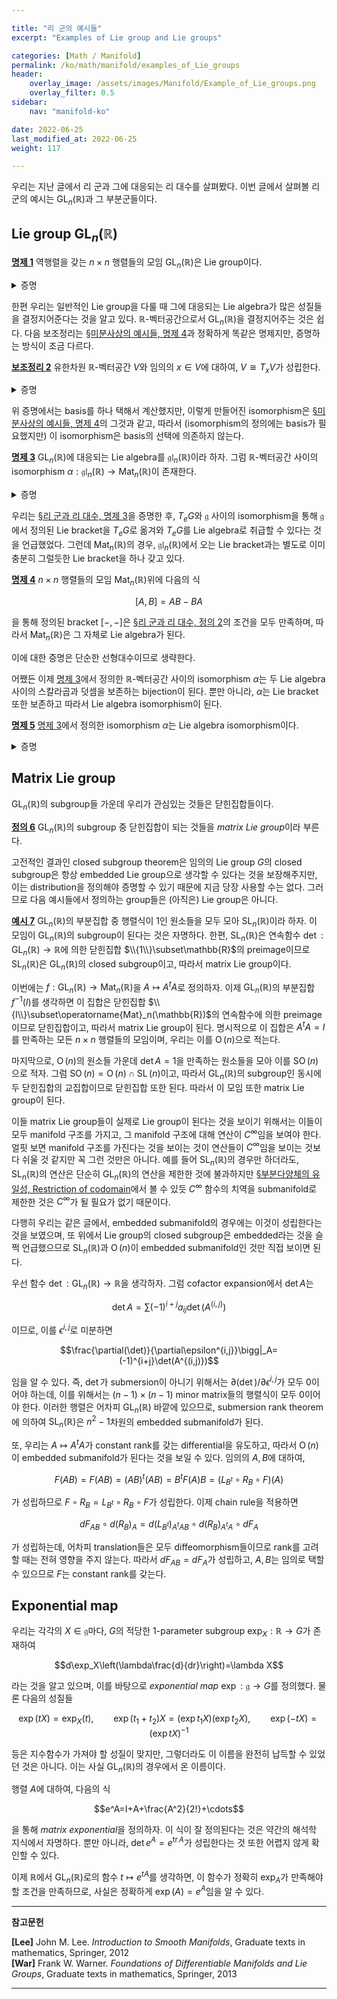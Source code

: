 ```yaml
---

title: "리 군의 예시들"
excerpt: "Examples of Lie group and Lie groups"

categories: [Math / Manifold]
permalink: /ko/math/manifold/examples_of_Lie_groups
header:
    overlay_image: /assets/images/Manifold/Example_of_Lie_groups.png
    overlay_filter: 0.5
sidebar: 
    nav: "manifold-ko"

date: 2022-06-25
last_modified_at: 2022-06-25
weight: 117

---
```


우리는 지난 글에서 리 군과 그에 대응되는 리 대수를 살펴봤다. 이번 글에서 살펴볼 리 군의 예시는 $\operatorname{GL}_n(\mathbb{R})$과 그 부분군들이다.

## Lie group $\operatorname{GL}_n(\mathbb{R})$

<div class="proposition" markdown="1">

<ins id="pp1">**명제 1**</ins> 역행렬을 갖는 $n\times n$ 행렬들의 모임 $\operatorname{GL}_n(\mathbb{R})$은 Lie group이다.

</div>
<details class="proof" markdown="1">
<summary>증명</summary>

$\operatorname{GL}_n(\mathbb{R})$은 $n\times n$차원 manifold $\operatorname{Mat}_n(\mathbb{R})$의 open submanifold로서 $n\times n$차원 manifold가 된다. ([§미분다양체의 예시들, 예시 4](/ko/math/manifold/examples_of_manifolds#ex4)) 뿐만 아니라, $\operatorname{GL}_n(\mathbb{R})$ 위에 정의된 곱셈 $AB$를 생각하면, $AB$의 각 성분들은 각 $n^2$개의 $a_i$들과 $b_j$들의 다항식으로 적을 수 있으므로 곱셈은 $C^\infty$이다. 비슷하게 역행렬 $A^{-1}$도 분모 $\det A$를 갖는 $n^2$개 항들의 유리식으로 나타나고, $\operatorname{GL}_n(\mathbb{R})$에서 이 분모는 항상 0이 아니므로 $\operatorname{GL}_n(\mathbb{R})$은 Lie group의 구조를 갖는다.

</details>

한편 우리는 일반적인 Lie group을 다룰 때 그에 대응되는 Lie algebra가 많은 성질들을 결정지어준다는 것을 알고 있다. $\mathbb{R}$-벡터공간으로서 $\operatorname{GL}_n(\mathbb{R})$을 결정지어주는 것은 쉽다. 다음 보조정리는 [§미분사상의 예시들, 명제 4](/ko/math/manifold/examples_of_differentials#pp4)과 정확하게 똑같은 명제지만, 증명하는 방식이 조금 다르다. 

<div class="proposition" markdown="1">

<ins id="lem2">**보조정리 2**</ins> 유한차원 $\mathbb{R}$-벡터공간 $V$와 임의의 $x\in V$에 대하여, $V\cong T_xV$가 성립한다.

</div>
<details class="proof" markdown="1">
<summary>증명</summary>

$V$가 유한차원 $\mathbb{R}$-벡터공간이라 하고, $V$의 basis $(e\_i)\_{i=1}^n$이 주어졌다 하자. 그럼 $V$ 위에서 정의된 단 하나의 coordinate system

$$v=\sum_{i=1}^n v^i e_i\mapsto (v^1,\ldots, v^n)\in\mathbb{R}^n$$

이 $V$를 manifold로 만든다. $(e\_i)$들의 dual basis $(\epsilon^i)$를 생각하자. 그럼 $\epsilon^i$들은 위 coordinate system들의 성분함수들이다. 따라서 임의의 점 $x\in V$에 대하여, tangent space $T_xV$의 basis를 다음의 tangent vector들

$$\frac{\partial}{\partial\epsilon^1}\bigg|_x,\cdots,\frac{\partial}{\partial\epsilon^n}\bigg|_x$$

으로 잡는 것이 자연스럽다.

</details>

위 증명에서는 basis를 하나 택해서 계산했지만, 이렇게 만들어진 isomorphism은 [§미분사상의 예시들, 명제 4](/ko/math/manifold/examples_of_differentials#pp4)의 그것과 같고, 따라서 (isomorphism의 정의에는 basis가 필요했지만) 이 isomorphism은 basis의 선택에 의존하지 않는다.

<div class="proposition" markdown="1">

<ins id="pp3">**명제 3**</ins> $\operatorname{GL}_n(\mathbb{R})$에 대응되는 Lie algebra를 $\mathfrak{gl}_n(\mathbb{R})$이라 하자. 그럼 $\mathbb{R}$-벡터공간 사이의 isomorphism $\alpha:\mathfrak{gl}_n(\mathbb{R})\rightarrow\operatorname{Mat}_n(\mathbb{R})$이 존재한다.

</div>
<details class="proof" markdown="1">
<summary>증명</summary>

[§리 군과 리 대수, 명제 3](/ko/math/manifold/Lie_group_and_Lie_algebra#pp3)에 의하여, $\operatorname{GL}_n(\mathbb{R})$의 Lie algebra $\mathfrak{gl}_n(\mathbb{R})$은 항등원 $I$에서의 tangent space $T_I\operatorname{GL}_n(\mathbb{R})$과 같고, $\operatorname{GL}_n(\mathbb{R})$은 $\operatorname{Mat}_n(\mathbb{R})$의 open submanifold이므로 이는 다시 $T_I\operatorname{Mat}_n(\mathbb{R})$과 동일하다. 따라서 [보조정리 2](#lem2)에 의해, $\mathfrak{gl}_n(\mathbb{R})$은 $\mathbb{R}$-벡터공간으로서 $\operatorname{Mat}_n(\mathbb{R})$과 동일하게 취급할 수 있다.  

</details>

우리는 [§리 군과 리 대수, 명제 3](/ko/math/manifold/Lie_group_and_Lie_algebra#pp3)을 증명한 후, $T_eG$와 $\mathfrak{g}$ 사이의 isomorphism을 통해 $\mathfrak{g}$에서 정의된 Lie bracket을 $T_eG$로 옮겨와 $T_eG$를 Lie algebra로 취급할 수 있다는 것을 언급했었다. 그런데 $\operatorname{Mat}_n(\mathbb{R})$의 경우, $\mathfrak{gl}_n(\mathbb{R})$에서 오는 Lie bracket과는 별도로 이미 충분히 그럴듯한 Lie bracket을 하나 갖고 있다.

<div class="proposition" markdown="1">

<ins id="pp4">**명제 4**</ins> $n\times n$ 행렬들의 모임 $\operatorname{Mat}_n(\mathbb{R})$위에 다음의 식

$$[A,B]=AB-BA$$

을 통해 정의된 bracket $[-,-]$은 [§리 군과 리 대수, 정의 2](/ko/math/manifold/Lie_group_and_Lie_algebra#df2)의 조건을 모두 만족하며, 따라서 $\operatorname{Mat}_n(\mathbb{R})$은 그 자체로 Lie algebra가 된다.

</div>

이에 대한 증명은 단순한 선형대수이므로 생략한다.

어쨌든 이제 [명제 3](#pp3)에서 정의한 $\mathbb{R}$-벡터공간 사이의 isomorphism $\alpha$는 두 Lie algebra 사이의 스칼라곱과 덧셈을 보존하는 bijection이 된다. 뿐만 아니라, $\alpha$는 Lie bracket 또한 보존하고 따라서 Lie algebra isomorphism이 된다.

<div class="proposition" markdown="1">

<ins id="pp5">**명제 5**</ins> [명제 3](#pp3)에서 정의한 isomorphism $\alpha$는 Lie algebra isomorphism이다.

</div>
<details class="proof" markdown="1">
<summary>증명</summary>

[명제 3](#pp3)의 isomorphism $\alpha$는 다음 isomorphism들의 합성으로 생각할 수 있다.

$$\mathfrak{gl}_n(\mathbb{R})\overset{\alpha'}{\longrightarrow}T_I\operatorname{GL}_n(\mathbb{R})\overset{\sim}{\longrightarrow}T_I\operatorname{Mat}_n(\mathbb{R})\overset{\sim}{\longrightarrow}\operatorname{Mat}_n(\mathbb{R})$$

즉 $\alpha$는 임의의 $X\in\mathfrak{gl}_n(\mathbb{R})$을 받은 후, $X\mapsto X_I$를 통해 $T_I\operatorname{GL}_n(\mathbb{R})\cong T_I\operatorname{Mat}_n(\mathbb{R})$의 원소를 얻은 후, 다시 [보조정리 2](#lem2)의 isomorphism을 통해 이를 $\operatorname{Mat}_n(\mathbb{R})$의 원소로 보내는 함수이다.

$\operatorname{Mat}_n(\mathbb{R})$의 $n^2$개의 basis

$$\begin{pmatrix}1&0&\cdots&0\\0&0&\cdots&0\\\vdots&\vdots&\ddots&\vdots\\0&0&\cdots&0\end{pmatrix},\quad\begin{pmatrix}0&1&\cdots&0\\0&0&\cdots&0\\\vdots&\vdots&\ddots&\vdots\\0&0&\cdots&0\end{pmatrix},\quad\cdots,\quad \begin{pmatrix}0&0&\cdots&0\\0&0&\cdots&0\\\vdots&\vdots&\ddots&\vdots\\0&0&\cdots&1\end{pmatrix}$$

을 생각하자. 이들의 dual basis는 행렬 $A\in\operatorname{Mat}\_n(\mathbb{R})$에 대하여, $A$의 $(i,j)$ 성분 $A\_{i,j}$을 주는 함수들 $\epsilon^{i,j}:\operatorname{Mat}\_n(\mathbb{R})\rightarrow\mathbb{R}$이다. 

위의 basis를 사용해 [보조정리 2](#lem2)의 증명을 적용하면, $\alpha(X)$의 $(i,j)$ 성분은 $X_I\in T_I\operatorname{GL}_n(\mathbb{R})\cong T_I\operatorname{Mat}_n(\mathbb{R})$를 

$$X_I=\sum a^{i,j}\frac{\partial}{\partial\epsilon^{i,j}}\bigg|_I$$

으로 적었을 때에 해당하는 계수 $a^{i,j}$, 곧 $X_I \epsilon^{i,j}$가 된다. 따라서 $\alpha$가 Lie algebra isomorphism인 것을 보이기 위해서는

$$[X,Y]_I \epsilon^{i,j}=[\alpha(X),\alpha(Y)]_{i,j}$$

가 성립함을 보여야 한다. 우선 좌변의 경우는 약간 더 계산을 하면

$$[X,Y]_I\epsilon^{i,j}=X_I(Y\epsilon^{i,j})-Y_I(X\epsilon^{i,j})\tag{1}$$

이 된다. 한편 다음의 식

$$(\epsilon^{i,j}\circ L_A)(B)=\epsilon^{i,j}(AB)=\sum_{k=1}^n\epsilon^{i,k}(A)\epsilon^{k,j}(B)$$

을 통해, $\operatorname{GL}_n(\mathbb{R})$ 위에서 정의된 함수들로서

$$\epsilon^{i,j}\circ L_A=\sum_{k=1}^n\epsilon^{i,k}(A)\epsilon^{k,j}$$

임을 알 수 있고, 이를 이용하면 임의의 left invariant vector field $X$와 임의의 $C\in\operatorname{GL}_n(\mathbb{R})$에 대하여

$$(X\epsilon^{i,j})(C)=(X\epsilon^{i,j})(L_CI)=(X(\epsilon^{i,j}\circ L_C))(I)=X_I\left(\sum_{k=1}^n\epsilon^{i,k}(C)\epsilon^{k,j}\right)=\sum_{k=1}^n\epsilon^{i,k}(C)X_I\epsilon^{k,j}=\sum_{k=1}^n\epsilon^{i,k}(C)\alpha(X)_{k,j}$$

이므로, 마찬가지로 함수 $X\epsilon^{i,j}$는 다음의 식

$$X\epsilon^{i,j}=\sum_{k=1}^n\alpha(X)_{k,j}\epsilon^{i,k}$$

으로 주어진다는 것을 알 수 있다. 이를 다시 (1)에 대입하면, 우변은

$$\begin{aligned}X_I\left(\sum_{k=1}^n\alpha(Y)_{k,j}\epsilon^{i,k}\right)-Y_I\left(\sum_{k=1}^n\alpha(X)_{k,j}\epsilon^{i,k}\right)&=\sum_{k=1}^n\alpha(Y)_{k,j}X_I(\epsilon^{i,k})-\alpha(X)_{k,j}Y_I(\epsilon^{i,k})\\&=\sum_{k=1}^n\alpha(Y)_{k,j}\alpha(X)_{i,k}-\alpha(X)_{k,j}\alpha(Y)_{i,k}\end{aligned}$$

을 얻는다. 최종적으로 나오는 식은 단순히 $\alpha(X)\alpha(Y)-\alpha(Y)\alpha(X)$의 $(i,j)$번째 성분에 불과하므로 원하는 증명이 완료되었다.

</details>

## Matrix Lie group

$\operatorname{GL}_n(\mathbb{R})$의 subgroup들 가운데 우리가 관심있는 것들은 닫힌집합들이다. 

<div class="definition" markdown="1">

<ins id="df6">**정의 6**</ins> $\operatorname{GL}_n(\mathbb{R})$의 subgroup 중 닫힌집합이 되는 것들을 *matrix Lie group*이라 부른다.

</div>

고전적인 결과인 closed subgroup theorem은 임의의 Lie group $G$의 closed subgroup은 항상 embedded Lie group으로 생각할 수 있다는 것을 보장해주지만, 이는 distribution을 정의해야 증명할 수 있기 때문에 지금 당장 사용할 수는 없다. 그러므로 다음 예시들에서 정의하는 group들은 (아직은) Lie group은 아니다.

<div class="example" markdown="1">

<ins id="ex7">**예시 7**</ins> $\operatorname{GL}_n(\mathbb{R})$의 부분집합 중 행렬식이 1인 원소들을 모두 모아 $\operatorname{SL}_n(\mathbb{R})$이라 하자. 이 모임이 $\operatorname{GL}_n(\mathbb{R})$의 subgroup이 된다는 것은 자명하다. 한편,  $\operatorname{SL}_n(\mathbb{R})$은 연속함수 $\det:\operatorname{GL}_n(\mathbb{R})\rightarrow\mathbb{R}$에 의한 닫힌집합 $\\{1\\}\subset\mathbb{R}$의 preimage이므로 $\operatorname{SL}_n(\mathbb{R})$은 $\operatorname{GL}_n(\mathbb{R})$의 closed subgroup이고, 따라서 matrix Lie group이다.

이번에는 $f:\operatorname{GL}_n(\mathbb{R})\rightarrow\operatorname{Mat}_n(\mathbb{R})$을 $A\mapsto A^tA$로 정의하자. 이제 $\operatorname{GL}_n(\mathbb{R})$의 부분집합 $f^{-1}(I)$를 생각하면 이 집합은 닫힌집합 $\\{I\\}\subset\operatorname{Mat}_n(\mathbb{R})$의 연속함수에 의한 preimage이므로 닫힌집합이고, 따라서 matrix Lie group이 된다. 명시적으로 이 집합은 $A^tA=I$를 만족하는 모든 $n\times n$ 행렬들의 모임이며, 우리는 이를 $\operatorname{O}(n)$으로 적는다.

마지막으로, $\operatorname{O}(n)$의 원소들 가운데 $\det A=1$을 만족하는 원소들을 모아 이를 $\operatorname{SO}(n)$으로 적자. 그럼 $\operatorname{SO}(n)=\operatorname{O}(n)\cap\operatorname{SL}(n)$이고, 따라서 $\operatorname{GL}_n(\mathbb{R})$의 subgroup인 동시에 두 닫힌집합의 교집합이므로 닫힌집합 또한 된다. 따라서 이 모임 또한 matrix Lie group이 된다.

</div>

이들 matrix Lie group들이 실제로 Lie group이 된다는 것을 보이기 위해서는 이들이 모두 manifold 구조를 가지고, 그 manifold 구조에 대해 연산이 $C^\infty$임을 보여야 한다. 얼핏 보면 manifold 구조를 가진다는 것을 보이는 것이 연산들이 $C^\infty$임을 보이는 것보다 쉬울 것 같지만 꼭 그런 것만은 아니다. 예를 들어 $\operatorname{SL}_n(\mathbb{R})$의 경우만 하더라도, $\operatorname{SL}_n(\mathbb{R})$의 연산은 단순히 $\operatorname{GL}_n(\mathbb{R})$의 연산을 제한한 것에 불과하지만 [§부분다양체의 유일성, Restriction of codomain](/ko/math/manifold/uniqueness_of_submanifold#restriction-of-codomain)에서 볼 수 있듯 $C^\infty$ 함수의 치역을 submanifold로 제한한 것은 $C^\infty$가 될 필요가 없기 때문이다. 

다행히 우리는 같은 글에서, embedded submanifold의 경우에는 이것이 성립한다는 것을 보였으며, 또 위에서 Lie group의 closed subgroup은 embedded라는 것을 슬쩍 언급했으므로 $\operatorname{SL}_n(\mathbb{R})$과 $\operatorname{O}(n)$이 embedded submanifold인 것만 직접 보이면 된다.

우선 함수 $\det:\operatorname{GL}_n(\mathbb{R})\rightarrow\mathbb{R}$을 생각하자. 그럼 cofactor expansion에서 $\det A$는

$$\det A=\sum (-1)^{i+j}a_{ij}\det(A^{(i,j)})$$

이므로, 이를 $\epsilon^{i,j}$로 미분하면 

$$\frac{\partial(\det)}{\partial\epsilon^{i,j}}\bigg|_A=(-1)^{i+j}\det(A^{(i,j)})$$

임을 알 수 있다. 즉, $\det$가 submersion이 아니기 위해서는 $\partial(\det)/\partial \epsilon^{i,j}$가 모두 0이어야 하는데, 이를 위해서는 $(n-1)\times(n-1)$ minor matrix들의 행렬식이 모두 0이어야 한다. 이러한 행렬은 어차피 $\operatorname{GL}_n(\mathbb{R})$ 바깥에 있으므로, submersion rank theorem에 의하여 $\operatorname{SL}_n(\mathbb{R})$은 $n^2-1$차원의 embedded submanifold가 된다. 

또, 우리는 $A\mapsto A^tA$가 constant rank를 갖는 differential을 유도하고, 따라서 $\operatorname{O}(n)$이 embedded submanifold가 된다는 것을 보일 수 있다. 임의의 $A,B$에 대하여, 

$$F(AB)=F(AB)=(AB)^t(AB)=B^t F(A)B=(L_{B^t}\circ R_B\circ F)(A)$$

가 성립하므로 $F\circ R_B=L_{B^t}\circ R_B\circ F$가 성립한다. 이제 chain rule을 적용하면 

$$dF_{AB}\circ d(R_B)_A=d(L_{B^t})_{A^tAB}\circ d(R_B)_{A^tA}\circ dF_A$$

가 성립하는데, 어차피 translation들은 모두 diffeomorphism들이므로 rank를 고려할 때는 전혀 영향을 주지 않는다. 따라서 $dF_{AB}=dF_A$가 성립하고, $A,B$는 임의로 택할 수 있으므로 $F$는 constant rank를 갖는다. 

## Exponential map

우리는 각각의 $X\in\mathfrak{g}$마다, $G$의 적당한 1-parameter subgroup $\exp_X:\mathbb{R}\rightarrow G$가 존재하여 

$$d\exp_X\left(\lambda\frac{d}{dr}\right)=\lambda X$$

라는 것을 알고 있으며, 이를 바탕으로 *exponential map* $\exp:\mathfrak{g}\rightarrow G$를 정의했다. 물론 다음의 성질들

$$\exp(tX)=\exp_X(t),\qquad \exp(t_1+t_2)X=(\exp t_1X)(\exp t_2X),\qquad \exp(-tX)=(\exp tX)^{-1}$$

등은 지수함수가 가져야 할 성질이 맞지만, 그렇더라도 이 이름을 완전히 납득할 수 있었던 것은 아니다. 이는 사실 $\operatorname{GL}_n(\mathbb{R})$의 경우에서 온 이름이다.

행렬 $A$에 대하여, 다음의 식

$$e^A=I+A+\frac{A^2}{2!}+\cdots$$

을 통해 *matrix exponential*을 정의하자. 이 식이 잘 정의된다는 것은 약간의 해석학 지식에서 자명하다. 뿐만 아니라, $\det e^A=e^{\operatorname{tr}A}$가 성립한다는 것 또한 어렵지 않게 확인할 수 있다.

이제 $\mathbb{R}$에서 $\operatorname{GL}_n(\mathbb{R})$로의 함수 $t\mapsto e^{tA}$를 생각하면, 이 함수가 정확히 $\exp_A$가 만족해야 할 조건을 만족하므로, 사실은 정확하게 $\exp(A)=e^A$임을 알 수 있다. 



---

**참고문헌**

**[Lee]** John M. Lee. *Introduction to Smooth Manifolds*, Graduate texts in mathematics, Springer, 2012  
**[War]** Frank W. Warner. *Foundations of Differentiable Manifolds and Lie Groups*, Graduate texts in mathematics, Springer, 2013  


---